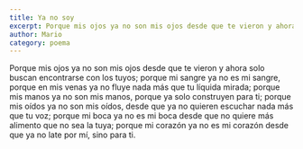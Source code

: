 ```yaml
---
title: Ya no soy
excerpt: Porque mis ojos ya no son mis ojos desde que te vieron y ahora solo buscan encontrarse con los tuyos; porque mi sangre ya no es mi sangre, porque en mis venas ya no fluye nada más que tu líquida mirada
author: Mario
category: poema
---
```


Porque mis ojos ya no son mis ojos desde que te vieron y ahora solo buscan encontrarse con los tuyos; porque mi sangre ya no es mi sangre, porque en mis venas ya no fluye nada más que tu líquida mirada; porque mis manos ya no son mis manos, porque ya solo construyen para ti; porque mis oídos ya no son mis oídos, desde que ya no quieren escuchar nada más que tu voz;  porque mi boca ya no es mi boca desde que no quiere más alimento que no sea la tuya; porque mi corazón ya no es mi corazón desde que ya no late por mí, sino para ti. 
